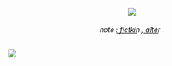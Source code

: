 <p align="center">
    <img src="https://i.pinimg.com/736x/64/02/20/640220f9229ca578c344306a0b6cbbdc.jpg"> 
</p>

<h6 align="center">
note : f͟i͟c͟t͟k͟i͟n͟ , a͟l͟t͟e͟r͟ .
</h6>


![](https://komarev.com/ghpvc/?username=ConsCXius&color=d60d02&style=flat-square&label=_!_)
